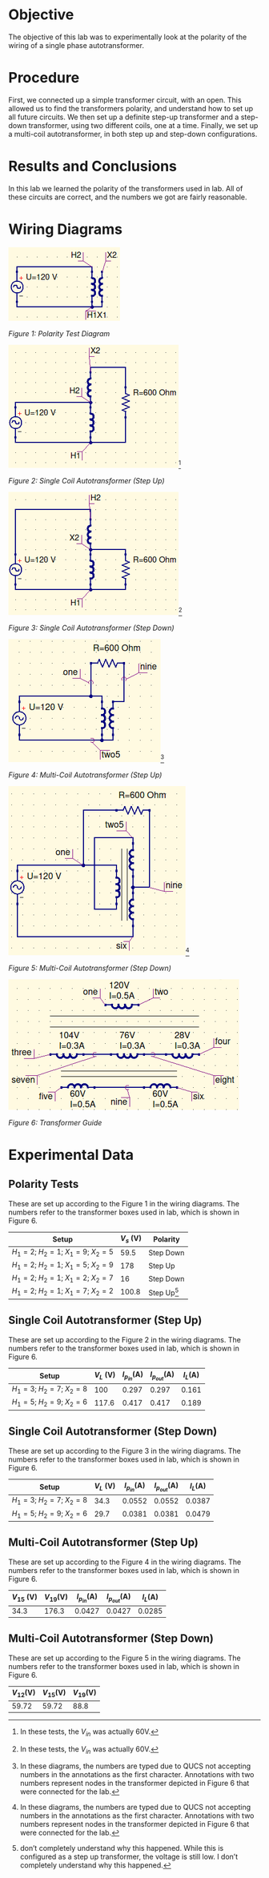 # Objective

The objective of this lab was to experimentally look at the polarity of the wiring of a single phase autotransformer.

# Procedure

First, we connected up a simple transformer circuit, with an open. This allowed us to find the transformers polarity, and understand how to set up all future circuits. We then set up a definite step-up transformer and a step-down transformer, using two different coils, one at a time. Finally, we set up a multi-coil autotransformer, in both step up and step-down configurations.

# Results and Conclusions

In this lab we learned the polarity of the transformers used in lab. All of these circuits are correct, and the numbers we got are fairly reasonable. 

# Wiring Diagrams

![Figure 1: Polarity Test](lab5.assets/polarityTest.png)

*Figure 1: Polarity Test Diagram*

![](lab5.assets/singleCoilStepUp.png)[^1]

*Figure 2: Single Coil Autotransformer (Step Up)*

![](lab5.assets/singleCoilStepDown.png)[^1]

*Figure 3: Single Coil Autotransformer (Step Down)*

![](lab5.assets/multiCoilStepUp.png)[^2]

*Figure 4: Multi-Coil Autotransformer (Step Up)*

![](lab5.assets/multiCoilStepDown.png)[^2]

*Figure 5: Multi-Coil Autotransformer (Step Down)*

![](lab5.assets/transformerGuide.png)

*Figure 6: Transformer Guide*

[^1]:In these tests, the $V_{in}$ was actually 60V.
[^2]: In these diagrams, the numbers are typed due to QUCS not accepting numbers in the annotations as the first character. Annotations with two numbers represent nodes in the transformer depicted in Figure 6 that were connected for the lab.

# Experimental Data

## Polarity Tests

These are set up according to the Figure 1 in the wiring diagrams. The numbers refer to the transformer boxes used in lab, which is shown in Figure 6. 

| Setup                            | $V_s$ (V) | Polarity    |
| -------------------------------- | --------- | ----------- |
| $H_1=2;\ H_2=1;\ X_1= 9;\ X_2=5$ | $59.5$    | Step Down   |
| $H_1=2;\ H_2=1;\ X_1= 5;\ X_2=9$ | $178$     | Step Up     |
| $H_1=2;\ H_2=1;\ X_1= 2;\ X_2=7$ | $16$      | Step Down   |
| $H_1=2;\ H_2=1;\ X_1= 7;\ X_2=2$ | $100.8$   | Step Up[^3] |

[^3]:don’t completely understand why this happened. While this is configured as a step up transformer, the voltage is still low. I don’t completely understand why this happened.

## Single Coil Autotransformer (Step Up)

These are set up according to the Figure 2 in the wiring diagrams. The numbers refer to the transformer boxes used in lab, which is shown in Figure 6. 

| Setup                     | $V_L$ (V) | $I_{p_{in}}$(A) | $I_{p_{out}}$(A) | $I_L$(A) |
| ------------------------- | --------- | --------------- | ---------------- | -------- |
| $H_1= 3;\ H_2= 7;\ X_2=8$ | $100$     | $0.297$         | $0.297$          | $0.161$  |
| $H_1= 5;\ H_2= 9;\ X_2=6$ | $117.6$   | $0.417$         | $0.417$          | $0.189$  |



## Single Coil Autotransformer (Step Down)

These are set up according to the Figure 3 in the wiring diagrams. The numbers refer to the transformer boxes used in lab, which is shown in Figure 6. 

| Setup                     | $V_L$ (V) | $I_{p_{in}}$(A) | $I_{p_{out}}$(A) | $I_L$(A) |
| ------------------------- | --------- | --------------- | ---------------- | -------- |
| $H_1= 3;\ H_2= 7;\ X_2=8$ | $34.3$    | $0.0552$        | $0.0552$         | $0.0387$ |
| $H_1= 5;\ H_2= 9;\ X_2=6$ | $29.7$    | $0.0381$        | $0.0381$         | $0.0479$ |

## Multi-Coil Autotransformer (Step Up)

These are set up according to the Figure 4 in the wiring diagrams. The numbers refer to the transformer boxes used in lab, which is shown in Figure 6. 

| $V_{15}$ (V) | $V_{19}$(V) | $I_{p_{in}}$(A) | $I_{p_{out}}$(A) | $I_L$(A) |
| ------------ | ----------- | --------------- | ---------------- | -------- |
| $34.3$       | $176.3$     | $0.0427$        | $0.0427$         | $0.0285$ |

## Multi-Coil Autotransformer (Step Down)

These are set up according to the Figure 5 in the wiring diagrams. The numbers refer to the transformer boxes used in lab, which is shown in Figure 6. 

| $V_{12}$(V) | $V_{15}$(V) | $V_{19}$(V) |
| ----------- | ----------- | ----------- |
| $59.72$     | $59.72$     | $88.8$      |

